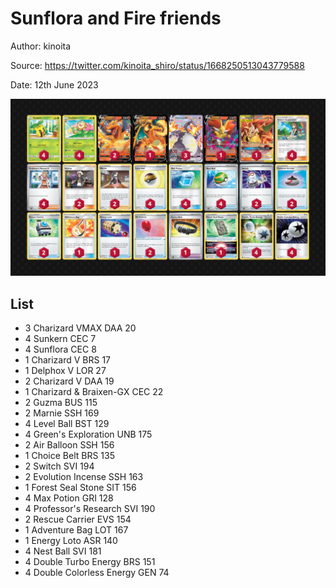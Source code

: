# Sunflora and Fire friends

Author: kinoita

Source: <https://twitter.com/kinoita_shiro/status/1668250513043779588>

Date: 12th June 2023

![decklist](../../images/PAL/Sunflora%20and%20Fire%20friends/1-%20Sunflora%20and%20Fire%20friends.png)

## List

* 3 Charizard VMAX DAA 20
* 4 Sunkern CEC 7
* 4 Sunflora CEC 8
* 1 Charizard V BRS 17
* 1 Delphox V LOR 27
* 2 Charizard V DAA 19
* 1 Charizard & Braixen-GX CEC 22
* 2 Guzma BUS 115
* 2 Marnie SSH 169
* 4 Level Ball BST 129
* 4 Green's Exploration UNB 175
* 2 Air Balloon SSH 156
* 1 Choice Belt BRS 135
* 2 Switch SVI 194
* 2 Evolution Incense SSH 163
* 1 Forest Seal Stone SIT 156
* 4 Max Potion GRI 128
* 4 Professor's Research SVI 190
* 2 Rescue Carrier EVS 154
* 1 Adventure Bag LOT 167
* 1 Energy Loto ASR 140
* 4 Nest Ball SVI 181
* 4 Double Turbo Energy BRS 151
* 4 Double Colorless Energy GEN 74
